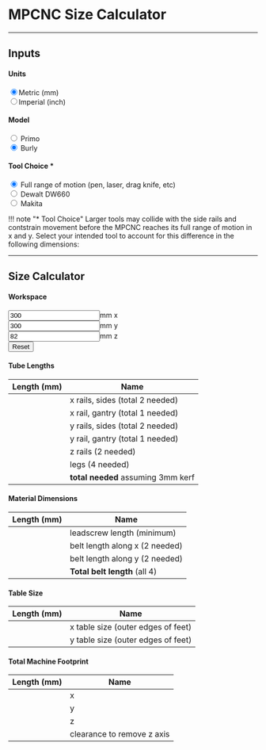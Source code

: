 <script src="https://code.jquery.com/jquery-1.9.1.min.js"></script>

# MPCNC Size Calculator
----
## Inputs

#### Units
<input type="radio" onchange="to_mm()" name="units" value="mm" checked>Metric (mm)<br/>
<input type="radio" onchange="to_inch()" name="units" value="inches">Imperial (inch)<br/>

#### Model
<input type="radio" onchange="from_working()" name="model" value="Primo"> Primo<br/>
<input type="radio" onchange="from_working()" name="model" value="Burly" checked> Burly<br/>

#### Tool Choice \*
<input type="radio" onchange="from_working()" name="tool" value="Pen" checked> Full range of motion (pen, laser, drag knife, etc)<br/>
<input type="radio" onchange="from_working()" name="tool" value="DW660"> Dewalt DW660<br/>
<input type="radio" onchange="from_working()" name="tool" value="Makita"> Makita<br/>

!!! note "* Tool Choice"
    Larger tools may collide with the side rails and contstrain movement
    before the MPCNC reaches its full range of motion in x and y.
    Select your intended tool to account for this difference in the following dimensions:

----

## Size Calculator

#### Workspace
<!-- These "value"s are going to be overwritten by the reset_work() function below. -->
<input class="calc" type="number" onchange="from_working()" name="xwork" value="300" size="6"><span class="units">mm</span> x<br/>
<input class="calc" type="number" onchange="from_working()" name="ywork" value="300" size="6"><span class="units">mm</span> y<br/>
<input class="calc" type="number" onchange="from_working()" name="zwork" value="82" size="6"><span class="units">mm</span> z<br/>
<button class="reset" onclick="reset_work()">Reset</button>

#### Tube Lengths
|Length (<span class="units">mm</span>)| Name |
|--------------------------------------|------|
|<span name="xrails"     ></span>|x rails, sides (total 2 needed)|
|<span name="xgantryrail"></span>|x rail, gantry (total 1 needed)|
|<span name="yrails"     ></span>|y rails, sides (total 2 needed)|
|<span name="ygantryrail"></span>|y rail, gantry (total 1 needed)|
|<span name="zrails"     ></span>|z rails (2 needed)|
|<span name="zlegs"      ></span>|legs (4 needed)|
|<span name="rail_total" ></span>|**total needed** assuming 3mm kerf|

#### Material Dimensions
|Length (<span class="units">mm</span>)| Name |
|--------------------------------------|------|
|<span name="leadscrew" ></span>|leadscrew length (minimum)|
|<span name="xbelts"    ></span>|belt length along x (2 needed)|
|<span name="ybelts"    ></span>|belt length along y (2 needed)|
|<span name="belt_total"></span>|**Total belt length** (all 4)|

#### Table Size
|Length (<span class="units">mm</span>)| Name |
|--------------------------------------|------|
|<span name="xtable"></span>|x table size (outer edges of feet)|
|<span name="ytable"></span>|y table size (outer edges of feet)|

#### Total Machine Footprint
|Length (<span class="units">mm</span>)| Name |
|--------------------------------------|------|
|<span name="xbound" ></span>|x|
|<span name="ybound" ></span>|y|
|<span name="zbound" ></span>|z|
|<span name="zbound2"></span>|clearance to remove z axis|

<script>

function get_unit_convert() {
  // Get the currently chosen units.
  var units = $("input[name=units]:checked").val();

  // Get the multiplier.
  var unit_convert = 1.0;
  if (units == "mm") {
    // We have mm selected.
    unit_convert = 1.0;
  } else if (units == "inches") {
    // We have inches selected.
    unit_convert = 1.0/25.4;
  }
  return unit_convert;
}

function get_offsets() {

  const unit_convert = get_unit_convert();

  var burly = {};
  burly.xrail_minus_work = 264 * unit_convert;
  burly.xgantryrail_minus_work = 264 * unit_convert;
  burly.yrail_minus_work = 264 * unit_convert;
  burly.ygantryrail_minus_work = 264 * unit_convert;
  burly.zrail_minus_work = 190 * unit_convert;
  burly.zleg_minus_work = -13 * unit_convert;
  burly.xtable_minus_rail = 20 * unit_convert;
  burly.ytable_minus_rail = 20 * unit_convert;
  burly.xbound_minus_rail = 30 * unit_convert;
  burly.ybound_minus_rail = 30 * unit_convert;
  burly.zbound_minus_rail_and_work = 50 * unit_convert;
  burly.zleadscrew_minus_work = 76 * unit_convert;
  burly.xbelt_minus_rail = 136 * unit_convert;
  burly.ybelt_minus_rail = 136 * unit_convert;

  var primo = {};
  primo.xrail_minus_work = 304 * unit_convert;
  primo.xgantryrail_minus_work = 249 * unit_convert;
  primo.yrail_minus_work = 313 * unit_convert;
  primo.ygantryrail_minus_work = 258 * unit_convert;
  primo.zrail_minus_work = 190 * unit_convert;
  primo.zleg_minus_work = -21 * unit_convert;
  primo.xtable_minus_rail = 34 * unit_convert;
  primo.ytable_minus_rail = 34 * unit_convert;
  primo.xbound_minus_rail = 68 * unit_convert;
  primo.ybound_minus_rail = 68 * unit_convert;
  primo.zbound_minus_rail_and_work = 50 * unit_convert;
  primo.zleadscrew_minus_work = 50 * unit_convert;
  primo.xbelt_minus_rail = 50 * unit_convert;
  primo.ybelt_minus_rail = 50 * unit_convert;

  var tool = $("input[name=tool]:checked").val();
  if (tool == "Pen") {
    // don't clip the working space at all
  }
  else if (tool == "DW660") {
    // working space clipped by this much (not necessarily the same between burly and primo
    burly.xrail_minus_work = burly.xrail_minus_work + 10 * unit_convert;
    burly.xgantryrail_minus_work = burly.xgantryrail_minus_work + 10 * unit_convert;
    burly.yrail_minus_work = burly.xrail_minus_work + 8 * unit_convert;
    burly.zrail_minus_work = burly.zrail_minus_work + 2.75 * unit_convert;
    burly.zleg_minus_work = burly.zleg_minus_work + 2.75 * unit_convert;

    primo.xrail_minus_work = primo.xrail_minus_work + 9 * unit_convert;
    primo.xgantryrail_minus_work = primo.xgantryrail_minus_work + 9 * unit_convert;
    primo.yrail_minus_work = primo.yrail_minus_work + 9 * unit_convert;
    primo.ygantryrail_minus_work = primo.ygantryrail_minus_work + 9 * unit_convert;
    primo.zrail_minus_work = primo.zrail_minus_work + 2.75 * unit_convert;
    primo.zleg_minus_work = primo.zleg_minus_work + 2.75 * unit_convert;
  }
  else {
    alert("internal error: unrecognized tool " + tool);
  }

  var model = $("input[name=model]:checked").val();
  if (model == "Primo") {
    return primo;
  }
  else if (model == "Burly") {
    return burly;
  }
  else {
    alert("internal error: unrecognized model " + model);
  }
}

function to_mm() {
  // Find all the labels and change them to mm
  $(".units").text("mm");

  // Set the step attributes (you can also set other attributes here, like min, max, whatever)
  $("input[name=xwork]").attr({
    "step": 10.0
  });
  $("input[name=ywork]").attr({
    "step": 10.0
  });
  $("input[name=zwork]").attr({
    "step": 1
  });

  // Get the current values.
  var xwork = parseFloat($("input[name=xwork]").val());
  var ywork = parseFloat($("input[name=ywork]").val());
  var zwork = parseFloat($("input[name=zwork]").val());

  // Change the units.
  // This Math.round(... * 10.0) / 10.0 is to round to the step.
  $("input[name=xwork]").val(Math.round(xwork * 25.4 * 0.1) / 0.1);
  $("input[name=ywork]").val(Math.round(ywork * 25.4 * 0.1) / 0.1);
  $("input[name=zwork]").val(Math.round(zwork * 25.4));

  // Recalculate the rest of the page.
  from_working();
}

function to_inch() {
  // Find all the labels and change them to inches
  $(".units").text("inches");

  // Set the step attributes (you can also set other attributes here, like min, max, whatever)
  $("input[name=xwork]").attr({
    "step": 0.25
  });
  $("input[name=ywork]").attr({
    "step": 0.25
  });
  $("input[name=zwork]").attr({
    "step": 0.25
  });

  // Get the current values.
  var xwork = parseFloat($("input[name=xwork]").val());
  var ywork = parseFloat($("input[name=ywork]").val());
  var zwork = parseFloat($("input[name=zwork]").val());

  // Change the units.
  $("input[name=xwork]").val(clip(xwork / 25.4));
  $("input[name=ywork]").val(clip(ywork / 25.4));
  $("input[name=zwork]").val(clip(zwork / 25.4));

  // Recalculate the rest of the page.
  from_working();
}

function clip(value) {
  return Math.round(value * 4) / 4; // Round to 0.25
}

function reset_work() {
  const unit_convert = get_unit_convert();
  $("input[name=xwork]").val(clip(300 * unit_convert));
  $("input[name=ywork]").val(clip(300 * unit_convert));
  $("input[name=zwork]").val(clip(81 * unit_convert));
  from_working();
}

function from_working() {
  var offsets = get_offsets();

  var xwork = parseFloat($("input[name=xwork]").val());
  var ywork = parseFloat($("input[name=ywork]").val());
  var zwork = parseFloat($("input[name=zwork]").val());

  var xrails = xwork + offsets.xrail_minus_work;
  var xgantryrail = xwork + offsets.xgantryrail_minus_work;
  var yrails = ywork + offsets.yrail_minus_work;
  var ygantryrail = xwork + offsets.ygantryrail_minus_work;
  var zrails = zwork + offsets.zrail_minus_work;
  var zlegs = zwork + offsets.zleg_minus_work;
  var kerf = 3;
  var rail_total = xrails*2 + xgantryrail + yrails*2 + ygantryrail + zrails*2 + zlegs*4 + 12*kerf;
  var leadscrew = zwork + offsets.zleadscrew_minus_work;
  var xbelts = xrails + offsets.xbelt_minus_rail;
  var ybelts = yrails + offsets.ybelt_minus_rail;
  var belt_total = 2*xbelts + 2*ybelts;

  var xtable = xrails + offsets.xtable_minus_rail;
  var ytable = yrails + offsets.ytable_minus_rail;
  var xbound = xrails + offsets.xbound_minus_rail;
  var ybound = yrails + offsets.ybound_minus_rail;
  var zbound = zwork + zrails + 50;
  var zbound2 = zrails*2;

  ///$("input[name=xwork]").val(clip(xwork));
  ///$("input[name=ywork]").val(clip(ywork));
  ///$("input[name=zwork]").val(clip(zwork));

  $("span[name=xrails]").text(clip(xrails));
  $("span[name=xgantryrail]").text(clip(xgantryrail));
  $("span[name=yrails]").text(clip(yrails));
  $("span[name=ygantryrail]").text(clip(ygantryrail));
  $("span[name=zrails]").text(clip(zrails));
  $("span[name=zlegs]").text(clip(zlegs));
  $("span[name=rail_total]").text(clip(rail_total));
  $("span[name=leadscrew]").text(clip(leadscrew));
  $("span[name=xbelts]").text(clip(xbelts));
  $("span[name=ybelts]").text(clip(ybelts));
  $("span[name=belt_total]").text(clip(belt_total));

  $("span[name=xtable]").text(clip(xtable));
  $("span[name=ytable]").text(clip(ytable));
  $("span[name=xbound]").text(clip(xbound));
  $("span[name=ybound]").text(clip(ybound));
  $("span[name=zbound]").text(clip(zbound));
  $("span[name=zbound2]").text(clip(zbound2));
}

// Set these up the first time.
$(window).on('load', function(){
  // Get back to mm
  $("input[value=mm]").prop('checked', true);
  $("input[value=inches]").prop('checked', false);

  to_mm();

  reset_work();
});

</script>
